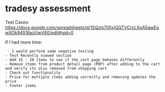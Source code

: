 # tradesy assessment
Test Cases: https://docs.google.com/spreadsheets/d/1SQzIs7lXIxjQQTVCrcLXqA5awEgwXOk94516azUwV60/edit#gid=0

If I had more time:

  	 - I would perform some negative testing
	- Test Recently viewed section
	- Add 15 - 20 items to see if the cart page behaves differently
	- Remove items from product detail page (PDP) after adding to the cart and verify its also removed from shopping cart
	- Check out functionality
	- Price for multiple items adding correctly and removing updates the price
	- Footer items
